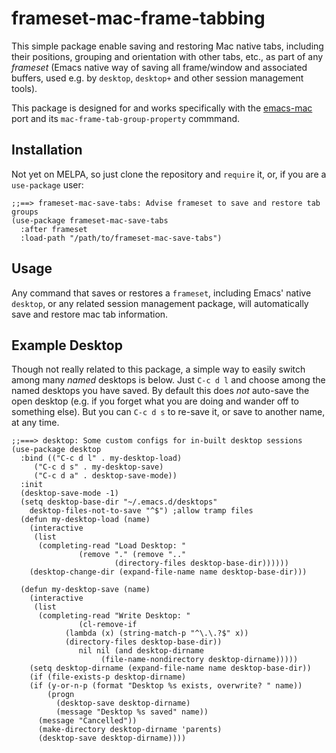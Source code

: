 # frameset-mac-frame-tabbing

This simple package enable saving and restoring Mac native tabs, including their positions, grouping and orientation with other tabs, etc., as part of any _frameset_ (Emacs native way of saving all frame/window and associated buffers, used e.g. by `desktop`, `desktop+` and other session management tools).  

This package is designed for and works specifically with the [emacs-mac](https://github.com/railwaycat/homebrew-emacsmacport) port and its `mac-frame-tab-group-property` commmand. 


## Installation

Not yet on MELPA, so just clone the repository and `require` it, or, if you are a `use-package` user:

```elisp
;;==> frameset-mac-save-tabs: Advise frameset to save and restore tab groups
(use-package frameset-mac-save-tabs
  :after frameset
  :load-path "/path/to/frameset-mac-save-tabs")
```

## Usage

Any command that saves or restores a `frameset`, including Emacs' native `desktop`, or any related session management package, will automatically save and restore mac tab information. 

## Example Desktop

Though not really related to this package, a simple way to easily switch among many _named_ desktops is below.  Just `C-c d l` and choose among the named desktops you have saved.  By default this does _not_ auto-save the open desktop (e.g. if you forget what you are doing and wander off to something else).  But you can `C-c d s` to re-save it, or save to another name, at any time.

```elisp
;;===> desktop: Some custom configs for in-built desktop sessions
(use-package desktop
  :bind (("C-c d l" . my-desktop-load)
	 ("C-c d s" . my-desktop-save)
	 ("C-c d a" . desktop-save-mode))
  :init
  (desktop-save-mode -1)
  (setq desktop-base-dir "~/.emacs.d/desktops"
	desktop-files-not-to-save "^$")	;allow tramp files
  (defun my-desktop-load (name)
    (interactive
     (list
      (completing-read "Load Desktop: "
		       (remove "." (remove ".."
					   (directory-files desktop-base-dir))))))
    (desktop-change-dir (expand-file-name name desktop-base-dir)))
  
  (defun my-desktop-save (name)
    (interactive
     (list
      (completing-read "Write Desktop: "
		       (cl-remove-if
			(lambda (x) (string-match-p "^\.\.?$" x))
			(directory-files desktop-base-dir))
		       nil nil (and desktop-dirname
				    (file-name-nondirectory desktop-dirname)))))
    (setq desktop-dirname (expand-file-name name desktop-base-dir))
    (if (file-exists-p desktop-dirname)
	(if (y-or-n-p (format "Desktop %s exists, overwrite? " name))
	    (progn
	      (desktop-save desktop-dirname)
	      (message "Desktop %s saved" name))
	  (message "Cancelled"))
      (make-directory desktop-dirname 'parents)
      (desktop-save desktop-dirname))))
```
